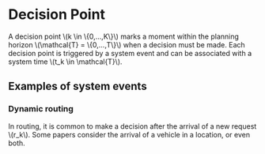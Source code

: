 # Decision Point

A decision point \\(k \in \\{0,...,K\\}\\)  marks a moment within the planning horizon \\(\mathcal{T} = \\{0,...,T\\}\\) when a decision must be made. Each decision point is triggered by a system event and can be associated with a system time \\(t_k \in \mathcal{T}\\).

## Examples of system events

### Dynamic routing

In routing, it is common to make a decision after the arrival of a new request \\(r_k\\). Some papers consider the arrival of a vehicle in a location, or even both.
